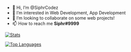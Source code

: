 - 👋 Hi, I’m @SiphrCodez
- 👀 I’m interested in Web Development, App Development
- 💞️ I’m looking to collaborate on some web projects!
- 📫 How to reach me **Siphr#9999**

[![Stats](https://github-readme-stats.vercel.app/api?username=siphrcodez&show_icons=true&theme=algolia&count_private=true)](https://github.com/SiphrCodez)

[![Top Languages](https://github-readme-stats.vercel.app/api/top-langs/?username=siphrcodez&theme=algolia&card_width=495)](https://github.com/SiphrCodez)
